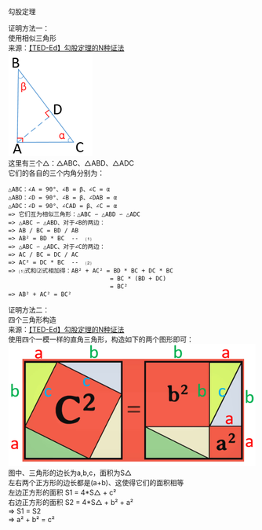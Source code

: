 勾股定理  

证明方法一：  
          使用相似三角形  
          来源：[【TED-Ed】勾股定理的N种证法](https://www.bilibili.com/video/av17519252)  
![photo](images/1001.png)  
这里有三个△：△ABC、△ABD、△ADC  
它们的各自的三个内角分别为：  
```
△ABC：∠A = 90°、∠B = β、∠C = α  
△ABD：∠D = 90°、∠B = β、∠DAB = α  
△ADC：∠D = 90°、∠CAD = β、∠C = α  
=> 它们互为相似三角形：△ABC ∽ △ABD ∽ △ADC  
=> △ABC ∽ △ABD、对于∠B的两边：  
=> AB / BC = BD / AB  
=> AB² = BD * BC  --  ⑴  
=> △ABC ∽ △ADC、对于∠C的两边：  
=> AC / BC = DC / AC  
=> AC² = DC * BC  --  ⑵  
=> ⑴式和⑵式相加得：AB² + AC² = BD * BC + DC * BC  
                             = BC * (BD + DC)  
                             = BC²  
=> AB² + AC² = BC²  
```
  
证明方法二：  
          四个三角形构造  
          来源：[【TED-Ed】勾股定理的N种证法](https://www.bilibili.com/video/av17519252)  
使用四个一模一样的直角三角形，构造如下的两个图形即可：  
![photo](images/1002.png)  
图中、三角形的边长为a,b,c，面积为S△  
左右两个正方形的边长都是(a+b)、这使得它们的面积相等  
左边正方形的面积 S1 = 4\*S△ + c²  
右边正方形的面积 S2 = 4\*S△ + b² + a²  
=> S1 = S2  
=> a² + b² = c²  
